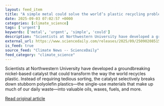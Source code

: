 ```yaml
---
layout: feed_item
title: "A simple metal could solve the world’s plastic recycling problem"
date: 2025-09-03 07:02:57 +0000
categories: [climate_science]
tags: ['urgent']
keywords: ['metal', 'urgent', 'simple', 'could']
description: "Scientists at Northwestern University have developed a groundbreaking nickel-based catalyst that could transform the way the world recycles plastic"
external_url: https://www.sciencedaily.com/releases/2025/09/250902085150.htm
is_feed: true
source_feed: "Climate News -- ScienceDaily"
feed_category: "climate_science"
---
```


Scientists at Northwestern University have developed a groundbreaking nickel-based catalyst that could transform the way the world recycles plastic. Instead of requiring tedious sorting, the catalyst selectively breaks down stubborn polyolefin plastics—the single-use materials that make up much of our daily waste—into valuable oils, waxes, fuels, and more.

[Read original article](https://www.sciencedaily.com/releases/2025/09/250902085150.htm)

